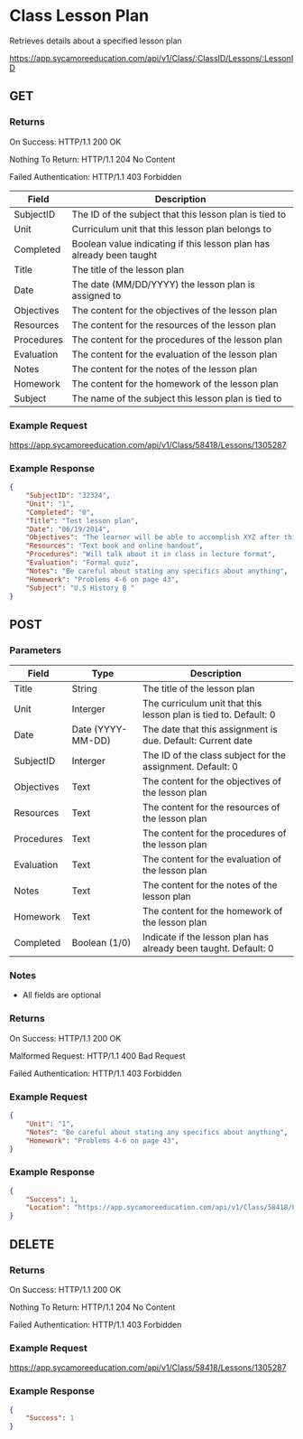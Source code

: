 # Class Lesson Plan

Retrieves details about a specified lesson plan

https://app.sycamoreeducation.com/api/v1/Class/:ClassID/Lessons/:LessonID

## GET

### Returns

On Success: HTTP/1.1 200 OK

Nothing To Return: HTTP/1.1 204 No Content

Failed Authentication:  HTTP/1.1 403 Forbidden

| Field      | Description |
|------------|-------------|
| SubjectID |	The ID of the subject that this lesson plan is tied to |
| Unit |	Curriculum unit that this lesson plan belongs to |
| Completed | 	Boolean value indicating if this lesson plan has already been taught |
| Title |	The title of the lesson plan |
| Date |	The date (MM/DD/YYYY) the lesson plan is assigned to |
| Objectives | 	The content for the objectives of the lesson plan |
| Resources |	The content for the resources of the lesson plan |
| Procedures  |	The content for the procedures of the lesson plan |
| Evaluation  |	The content for the evaluation of the lesson plan |
| Notes 	 |The content for the notes of the lesson plan |
| Homework  |	The content for the homework of the lesson plan |
|Subject  |	The name of the subject this lesson plan is tied to |

### Example Request

https://app.sycamoreeducation.com/api/v1/Class/58418/Lessons/1305287

### Example Response
```json
{
    "SubjectID": "32324",
    "Unit": "1",
    "Completed": "0",
    "Title": "Test lesson plan",
    "Date": "06/19/2014",
    "Objectives": "The learner will be able to accomplish XYZ after this lesson",
    "Resources": "Text book and online handout",
    "Procedures": "Will talk about it in class in lecture format",
    "Evaluation": "Formal quiz",
    "Notes": "Be careful about stating any specifics about anything",
    "Homework": "Problems 4-6 on page 43",
    "Subject": "U.S History B "
}
```

## POST

### Parameters

| Field      | Type     | Description |
|------------|----------|-------------|
| Title | 	String | 	The title of the lesson plan| 
| Unit | 	Interger | The curriculum unit that this lesson plan is tied to. Default: 0| 
| Date | 	Date (YYYY-MM-DD) | 	The date that this assignment is due. Default: Current date| 
| SubjectID | 	Interger | 	The ID of the class subject for the assignment. Default: 0| 
| Objectives | 	Text | 	The content for the objectives of the lesson plan| 
| Resources | 	Text | 	The content for the resources of the lesson plan| 
| Procedures | 	Text | 	The content for the procedures of the lesson plan| 
| Evaluation | 	Text | 	The content for the evaluation of the lesson plan| 
| Notes 	| Text|  	The content for the notes of the lesson plan| 
| Homework | 	Text | 	The content for the homework of the lesson plan| 
| Completed | 	Boolean (1/0) | Indicate if the lesson plan has already been taught. Default: 0| 

### Notes
- All fields are optional

### Returns

On Success: HTTP/1.1 200 OK

Malformed Request: HTTP/1.1 400 Bad Request

Failed Authentication:  HTTP/1.1 403 Forbidden

### Example Request
```json
{
    "Unit": "1",
    "Notes": "Be careful about stating any specifics about anything",
    "Homework": "Problems 4-6 on page 43",
}
```

### Example Response
```json
{
    "Success": 1,
    "Location": "https://app.sycamoreeducation.com/api/v1/Class/58418/Lessons/1305287"
}
```

## DELETE

### Returns

On Success: HTTP/1.1 200 OK

Nothing To Return: HTTP/1.1 204 No Content

Failed Authentication:  HTTP/1.1 403 Forbidden

### Example Request

https://app.sycamoreeducation.com/api/v1/Class/58418/Lessons/1305287

### Example Response
```json
{
    "Success": 1
}
```